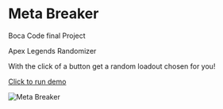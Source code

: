 # Meta Breaker

Boca Code final Project

Apex Legends Randomizer 

With the click of a button get a random loadout chosen for you!

[Click to run demo](http://meta-breaker.s3-website-us-east-1.amazonaws.com/)

![Meta Breaker](https://i.imgur.com/TwYqf0f.png)
